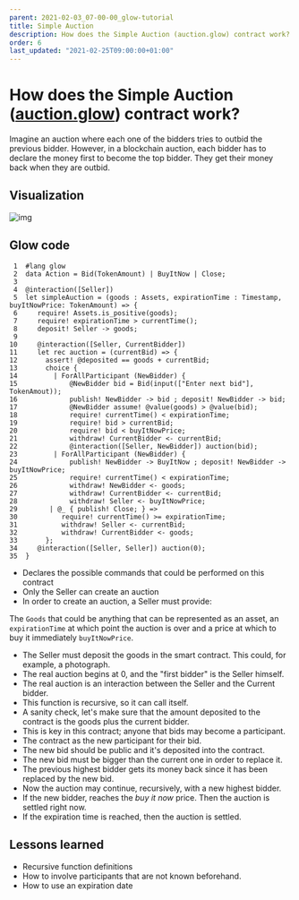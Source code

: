 ```yaml
---
parent: 2021-02-03_07-00-00_glow-tutorial
title: Simple Auction
description: How does the Simple Auction (auction.glow) contract work?
order: 6
last_updated: "2021-02-25T09:00:00+01:00"
---
```

# How does the Simple Auction ([auction.glow](https://gitlab.com/mukn/glow/-/blob/master/future/auction.glow)) contract work?

Imagine an auction where each one of the bidders tries to outbid the previous bidder.
However, in a blockchain auction, each bidder has to declare the money first to become the top bidder.
They get their money back when they are outbid.


## Visualization

![img](https://ucarecdn.com/ba79de1d-e526-466f-9d4f-b1747c7ad3b8/auction.png)


## Glow code

     1  #lang glow
     2  data Action = Bid(TokenAmount) | BuyItNow | Close;
     3
     4  @interaction([Seller])
     5  let simpleAuction = (goods : Assets, expirationTime : Timestamp, buyItNowPrice: TokenAmount) => {
     6     require! Assets.is_positive(goods);
     7     require! expirationTime > currentTime();
     8     deposit! Seller -> goods;
     9
    10     @interaction([Seller, CurrentBidder])
    11     let rec auction = (currentBid) => {
    12       assert! @deposited == goods + currentBid;
    13       choice {
    14         | ForAllParticipant (NewBidder) {
    15             @NewBidder bid = Bid(input(["Enter next bid"], TokenAmout));
    16             publish! NewBidder -> bid ; deposit! NewBidder -> bid;
    17             @NewBidder assume! @value(goods) > @value(bid);
    18             require! currentTime() < expirationTime;
    19             require! bid > currentBid;
    20             require! bid < buyItNowPrice;
    21             withdraw! CurrentBidder <- currentBid;
    22             @interaction([Seller, NewBidder]) auction(bid);
    23         | ForAllParticipant (NewBidder) {
    24             publish! NewBidder -> BuyItNow ; deposit! NewBidder -> buyItNowPrice;
    25             require! currentTime() < expirationTime;
    26             withdraw! NewBidder <- goods;
    27             withdraw! CurrentBidder <- currentBid;
    28             withdraw! Seller <- buyItNowPrice;
    29        | @_ { publish! Close; } =>
    30           require! currentTime() >= expirationTime;
    31           withdraw! Seller <- currentBid;
    32           withdraw! CurrentBidder <- goods;
    33       };
    34     @interaction([Seller, Seller]) auction(0);
    35  }

-    Declares the possible commands that could be performed on this contract
-    Only the Seller can create an auction
-    In order to create an auction, a Seller must provide:

The `Goods` that could be anything that can be represented as an asset,
an `expirationTime` at which point the auction is over and
a price at which to buy it immediately `buyItNowPrice`.

-    The Seller must deposit the goods in the smart contract. This could, for example, a photograph.
-    The real auction begins at 0, and the "first bidder" is the Seller himself.
-    The real auction is an interaction between the Seller and the Current bidder.
-    This function is recursive, so it can call itself.
-    A sanity check, let's make sure that the amount deposited to the contract is the goods plus the current bidder.
-    This is key in this contract; anyone that bids may become a participant.
-    The contract as the new participant for their bid.
-    The new bid should be public and it's deposited into the contract.
-    The new bid must be bigger than the current one in order to replace it.
-    The previous highest bidder gets its money back since it has been replaced by the new bid.
-    Now the auction may continue, recursively, with a new highest bidder.
-    If the new bidder, reaches the *buy it now* price. Then the auction is settled right now.
-    If the expiration time is reached, then the auction is settled.


## Lessons learned

-   Recursive function definitions
-   How to involve participants that are not known beforehand.
-   How to use an expiration date
